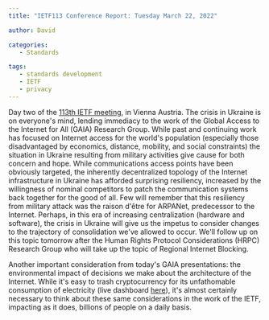 ```yaml
---
title: "IETF113 Conference Report: Tuesday March 22, 2022"

author: David

categories:
   - Standards

tags:
   - standards development
   - IETF
   - privacy
---
```


Day two of the [113th IETF meeting](https://www.ietf.org/how/meetings/113/), in Vienna Austria.  The crisis in Ukraine is on everyone's mind, lending immediacy to the work of the Global Access to the Internet for All (GAIA) Research Group. While past and continuing work has focused on Internet access for the world's population (especially those disadvantaged by economics, distance, mobility, and social constraints) the situation in Ukraine resulting from military activities give cause for both concern and hope.  While communications access points have been obviously targeted, the inherently decentralized topology of the Internet infrastructure in Ukraine has afforded surprising resiliency, increased by the willingness of nominal competitors to patch the communication systems back together for the good of all.  Few will remember that this resiliency from military attack was the raison d'être for ARPANet, predecessor to the Internet.  Perhaps, in this era of increasing centralization (hardware and software), the crisis in Ukraine will give us the impetus to consider changes to the trajectory of consolidation we've allowed to occur. We'll follow up on this topic tomorrow after the Human Rights Protocol Considerations (HRPC) Research Group who will take up the topic of Regional Internet Blocking.

Another important consideration from today's GAIA presentations: the environmental impact of decisions we make about the architecture of the Internet.  While it's easy to trash cryptocurrency for its unfathomable consumption of electricity (live dashboard [here](https://ccaf.io/cbeci/index)), it's almost certainly necessary to think about these same considerations in the work of the IETF, impacting as it does, billions of people on a daily basis. 


